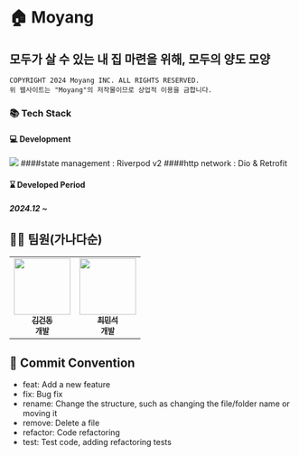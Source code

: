 # 🏠 Moyang
## 모두가 살 수 있는 내 집 마련을 위해, 모두의 양도 모양
```
COPYRIGHT 2024 Moyang INC. ALL RIGHTS RESERVED.
위 웹사이트는 "Moyang"의 저작물이므로 상업적 이용을 금합니다.
```

### 📚 Tech Stack
#### 💻 Development
<img src="https://skillicons.dev/icons?i=flutter& perline="/>
####state management : Riverpod v2
####http network : Dio & Retrofit


#### ⌛ Developed Period
##### 2024.12 ~

## 🧑‍🦲 팀원(가나다순)

<table>
  <tbody>
    <tr>
      <td align="center"><a href="https://github.com/astraglus03"><img src="https://avatars.githubusercontent.com/u/123796383?v=4" width="100px;" alt=""/><br /><sub><b>김건동</b></sub></a><br /><sub><b>개발</b></sub></td>
      <td align="center"><a href="https://github.com/mstagon"><img src="https://avatars.githubusercontent.com/u/83182868?v=4" width="100px;" alt=""/><br /><sub><b>최민석</b></sub></a><br /><sub><b>개발</b></sub></td>
    </tr>
  </tbody>
</table>

## 🎯 Commit Convention

- feat: Add a new feature
- fix: Bug fix
- rename: Change the structure, such as changing the file/folder name or moving it
- remove: Delete a file
- refactor: Code refactoring
- test: Test code, adding refactoring tests
